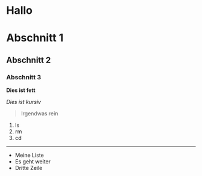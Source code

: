 # Hallo

# Abschnitt 1

## Abschnitt 2

### Abschnitt 3

**Dies ist fett**

*Dies ist kursiv*

> Irgendwas rein


1. ls
2. rm
3. cd

---

- Meine Liste
- Es geht weiter
- Dritte Zeile



